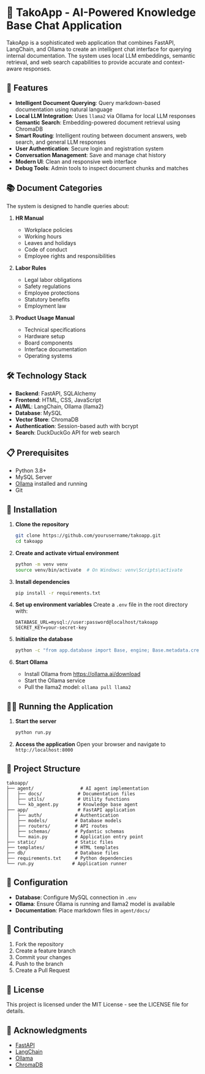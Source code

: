 # 🤖 TakoApp - AI-Powered Knowledge Base Chat Application

TakoApp is a sophisticated web application that combines FastAPI, LangChain, and Ollama to create an intelligent chat interface for querying internal documentation. The system uses local LLM embeddings, semantic retrieval, and web search capabilities to provide accurate and context-aware responses.

## 🌟 Features

- **Intelligent Document Querying**: Query markdown-based documentation using natural language
- **Local LLM Integration**: Uses `llama2` via Ollama for local LLM responses
- **Semantic Search**: Embedding-powered document retrieval using ChromaDB
- **Smart Routing**: Intelligent routing between document answers, web search, and general LLM responses
- **User Authentication**: Secure login and registration system
- **Conversation Management**: Save and manage chat history
- **Modern UI**: Clean and responsive web interface
- **Debug Tools**: Admin tools to inspect document chunks and matches

## 📚 Document Categories

The system is designed to handle queries about:

1. **HR Manual**
   - Workplace policies
   - Working hours
   - Leaves and holidays
   - Code of conduct
   - Employee rights and responsibilities

2. **Labor Rules**
   - Legal labor obligations
   - Safety regulations
   - Employee protections
   - Statutory benefits
   - Employment law

3. **Product Usage Manual**
   - Technical specifications
   - Hardware setup
   - Board components
   - Interface documentation
   - Operating systems

## 🛠️ Technology Stack

- **Backend**: FastAPI, SQLAlchemy
- **Frontend**: HTML, CSS, JavaScript
- **AI/ML**: LangChain, Ollama (llama2)
- **Database**: MySQL
- **Vector Store**: ChromaDB
- **Authentication**: Session-based auth with bcrypt
- **Search**: DuckDuckGo API for web search

## 📋 Prerequisites

- Python 3.8+
- MySQL Server
- [Ollama](https://ollama.ai/) installed and running
- Git

## 🚀 Installation

1. **Clone the repository**
   ```bash
   git clone https://github.com/yourusername/takoapp.git
   cd takoapp
   ```

2. **Create and activate virtual environment**
   ```bash
   python -m venv venv
   source venv/bin/activate  # On Windows: venv\Scripts\activate
   ```

3. **Install dependencies**
   ```bash
   pip install -r requirements.txt
   ```

4. **Set up environment variables**
   Create a `.env` file in the root directory with:
   ```
   DATABASE_URL=mysql://user:password@localhost/takoapp
   SECRET_KEY=your-secret-key
   ```

5. **Initialize the database**
   ```bash
   python -c "from app.database import Base, engine; Base.metadata.create_all(bind=engine)"
   ```

6. **Start Ollama**
   - Install Ollama from https://ollama.ai/download
   - Start the Ollama service
   - Pull the llama2 model: `ollama pull llama2`

## 🏃‍♂️ Running the Application

1. **Start the server**
   ```bash
   python run.py
   ```

2. **Access the application**
   Open your browser and navigate to `http://localhost:8000`

## 📁 Project Structure

```
takoapp/
├── agent/                 # AI agent implementation
│   ├── docs/             # Documentation files
│   ├── utils/            # Utility functions
│   └── kb_agent.py       # Knowledge base agent
├── app/                  # FastAPI application
│   ├── auth/            # Authentication
│   ├── models/          # Database models
│   ├── routers/         # API routes
│   ├── schemas/         # Pydantic schemas
│   └── main.py          # Application entry point
├── static/              # Static files
├── templates/           # HTML templates
├── db/                  # Database files
├── requirements.txt     # Python dependencies
└── run.py              # Application runner
```

## 🔧 Configuration

- **Database**: Configure MySQL connection in `.env`
- **Ollama**: Ensure Ollama is running and llama2 model is available
- **Documentation**: Place markdown files in `agent/docs/`

## 🤝 Contributing

1. Fork the repository
2. Create a feature branch
3. Commit your changes
4. Push to the branch
5. Create a Pull Request

## 📝 License

This project is licensed under the MIT License - see the LICENSE file for details.

## 🙏 Acknowledgments

- [FastAPI](https://fastapi.tiangolo.com/)
- [LangChain](https://python.langchain.com/)
- [Ollama](https://ollama.ai/)
- [ChromaDB](https://www.trychroma.com/)